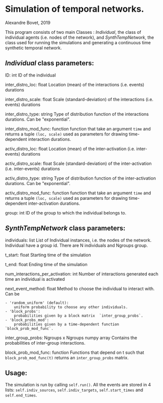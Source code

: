 # Simulation of temporal networks.

Alexandre Bovet, 2019

This program consists of two main Classes : *Individual*, the class of individual agents (i.e. nodes of the network), and *SynthTempNetwork*, the class used for running the simulations and generating a continuous time synthetic temporal network.

## *Individual* class parameters:

ID: int
    ID of the individual

inter_distro_loc: float
    Location (mean) of the interactions (i.e. events) durations

inter_distro_scale: float
    Scale (standard-deviation) of the interactions (i.e. events) durations

inter_distro_type: string
    Type of distribution function of the interactions durations.
    Can be "exponential".

inter_distro_mod_func: function
    function that take an argument `time` and returns a tuple 
    `(loc, scale)` used as parameters for drawing time-dependent 
    interaction durations.

activ_distro_loc: float
    Location (mean) of the inter-activation (i.e. inter-events) durations

activ_distro_scale: float
    Scale (standard-deviation) of the inter-activation (i.e. inter-events) durations

activ_distro_type: string
    Type of distribution function of the inter-activation durations.
    Can be "exponential".

activ_distro_mod_func: function
    function that take an argument `time` and returns a tuple 
    `(loc, scale)` used as parameters for drawing time-dependent 
    inter-activation durations.

group: int
    ID of the group to which the individual belongs to.
    

## *SynthTempNetwork* class parameters:

individuals: list
    List of Individual instances, i.e. the nodes of the network.
    Individual have a group id. There are N individuals and Ngroups group.

t_start: float
    Starting time of the simulation

t_end: float
    Ending time of the simulation

num_interactions_per_activation: int
    Number of interactions generated each time an individual is
    activated

next_event_method: float
    Method to choose the individual to interact with.
    Can be

    - 'random_uniform' (default): 
        uniform probability to choose any other individuals.
    - 'block_probs':
        probabilities given by a block matrix  `inter_group_probs`.
    - 'block_probs_mod': 
        probabilities given by a time-dependent function `block_prob_mod_func`.

inter_group_probs: Ngroups x Ngroups numpy array
    Contains the probabilities of inter-group interactions.

block_prob_mod_func: function
    Functions that depend on t such that `block_prob_mod_func(t)` returns
    an `inter_group_probs` matrix.

Usage:
------

The simulation is run by calling `self.run()`. All the events are stored
in 4 lists: `self.indiv_sources`, `self.indiv_targets`, 
`self.start_times` and `self.end_times`.    
